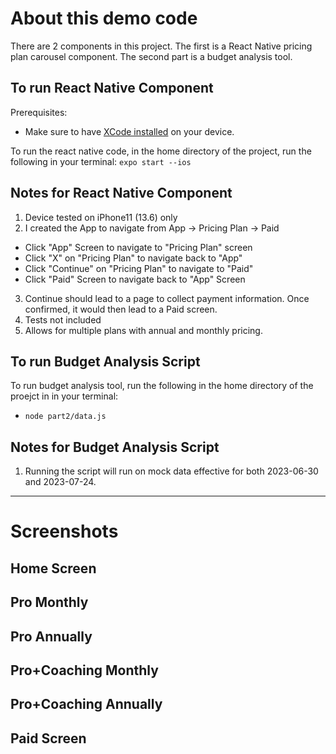 # About this demo code
There are 2 components in this project. The first is a React Native pricing plan carousel component. The second part is a budget analysis tool.

## To run React Native Component
Prerequisites:
- Make sure to have [XCode installed](https://apps.apple.com/us/app/xcode/id497799835?mt=12) on your device. 

To run the react native code, in the home directory of the project, run the following in your terminal:
`expo start --ios`

## Notes for React Native Component
1. Device tested on iPhone11 (13.6) only
2. I created the App to navigate from App -> Pricing Plan -> Paid
- Click "App" Screen to navigate to "Pricing Plan" screen
- Click "X" on "Pricing Plan" to navigate back to "App"
- Click "Continue" on "Pricing Plan" to navigate to "Paid"
- Click "Paid" Screen to navigate back to "App" Screen
3. Continue should lead to a page to collect payment information. Once confirmed, it would then lead to a Paid screen.
4. Tests not included 
5. Allows for multiple plans with annual and monthly pricing. 



## To run Budget Analysis Script

To run budget analysis tool, run the following in the home directory of the proejct in in your terminal: 
- `node part2/data.js`

## Notes for Budget Analysis Script
1. Running the script will run on mock data effective for both 2023-06-30 and 2023-07-24. 


---

# Screenshots
## Home Screen

## Pro Monthly

## Pro Annually

## Pro+Coaching Monthly

## Pro+Coaching Annually

## Paid Screen
